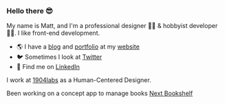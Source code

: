 ### Hello there 😎

My name is Matt, and I'm a professional designer 👨‍🎨   & hobbyist developer 👨‍💻.  I like front-end development.

- 🌎  I have a [blog](https://matthewrea.com/blog/) and [portfolio](https://matthewrea.com/work/) at my [website](https://matthewrea.com/)
- 🐦  Sometimes I look at [Twitter](https://twitter.com/mattrea)
- 🧐  Find me on [LinkedIn](https://www.linkedin.com/in/mattrea/)

I work at [1904labs](https://1904labs.com) as a Human-Centered Designer.

Been working on a concept app to manage books [Next Bookshelf](https://book-next-gql.now.sh/)

